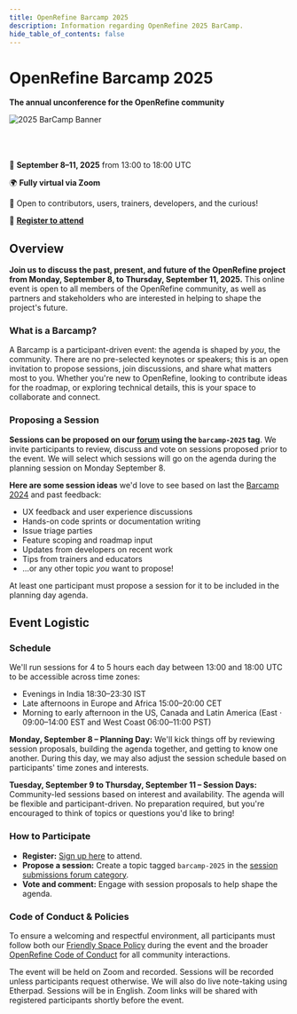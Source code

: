 ```yaml
---
title: OpenRefine Barcamp 2025
description: Information regarding OpenRefine 2025 BarCamp.
hide_table_of_contents: false
---
```


# OpenRefine Barcamp 2025
**The annual unconference for the OpenRefine community**


<img src="/img/2025-barcamp-banner.png" alt="2025 BarCamp Banner"/>
<br></br>
<br></br>

📅 **September 8–11, 2025** from 13:00 to 18:00 UTC

🌍 **Fully virtual via Zoom**

💬 Open to contributors, users, trainers, developers, and the curious!

📍 [**Register to attend**](https://forms.gle/nBifPoDgz5pVYumk6)
<!--truncate-->

## Overview

**Join us to discuss the past, present, and future of the OpenRefine project from Monday, September 8, to Thursday, September 11, 2025.** This online event is open to all members of the OpenRefine community, as well as partners and stakeholders who are interested in helping to shape the project's future.

### What is a Barcamp?

A Barcamp is a participant-driven event: the agenda is shaped by *you*, the community. There are no pre-selected keynotes or speakers; this is an open invitation to propose sessions, join discussions, and share what matters most to you. Whether you're new to OpenRefine, looking to contribute ideas for the roadmap, or exploring technical details, this is your space to collaborate and connect.

### Proposing a Session 

**Sessions can be proposed on our [forum](https://forum.openrefine.org/c/community/community-events/18) using the `barcamp-2025` tag**. We invite participants to review, discuss and vote on sessions proposed prior to the event. We will select which sessions will go on the agenda during the planning session on Monday September 8.

**Here are some session ideas** we'd love to see based on last the [Barcamp 2024](https://forum.openrefine.org/tag/barcamp-2024) and past feedback:
- UX feedback and user experience discussions
- Hands-on code sprints or documentation writing
- Issue triage parties
- Feature scoping and roadmap input
- Updates from developers on recent work
- Tips from trainers and educators
- ...or any other topic *you* want to propose!

At least one participant must propose a session for it to be included in the planning day agenda.

## Event Logistic 

### Schedule

We'll run sessions for 4 to 5 hours each day between 13:00 and 18:00 UTC to be accessible across time zones:

- Evenings in India 18:30–23:30 IST
- Late afternoons in Europe and Africa 15:00–20:00 CET
- Morning to early afternoon in the US, Canada and Latin America (East · 09:00–14:00 EST and West Coast 06:00–11:00 PST)

**Monday, September 8 – Planning Day:** We'll kick things off by reviewing session proposals, building the agenda together, and getting to know one another. During this day, we may also adjust the session schedule based on participants' time zones and interests.

**Tuesday, September 9 to Thursday, September 11 – Session Days:** Community-led sessions based on interest and availability. The agenda will be flexible and participant-driven. No preparation required, but you're encouraged to think of topics or questions you'd like to bring!

### How to Participate

- **Register:** [Sign up here](https://forms.gle/nBifPoDgz5pVYumk6) to attend.
- **Propose a session:** Create a topic tagged `barcamp-2025` in the [session submissions forum category](https://forum.openrefine.org/c/community/community-events/18).
- **Vote and comment:** Engage with session proposals to help shape the agenda.

### Code of Conduct & Policies

To ensure a welcoming and respectful environment, all participants must follow both our [Friendly Space Policy](/friendly_space_policy) during the event and the broader [OpenRefine Code of Conduct](https://github.com/OpenRefine/OpenRefine/blob/master/CODE_OF_CONDUCT.md) for all community interactions.

The event will be held on Zoom and recorded. Sessions will be recorded unless participants request otherwise. We will also do live note-taking using Etherpad. Sessions will be in English. Zoom links will be shared with registered participants shortly before the event.
